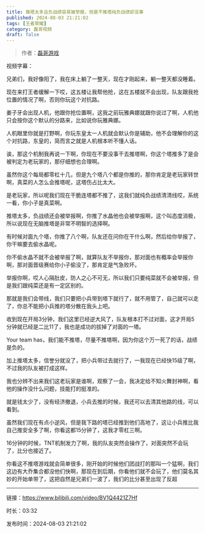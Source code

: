 ```yaml
---
title: 推塔太多且负战绩容易被举报，但是不推塔纯负战绩却没事
published: 2024-08-03 21:21:02
tags: [王者荣耀]
category: 磊哥视频
draft: false
---
```



> 作者：[磊哥游戏](https://space.bilibili.com/268941858?spm_id_from=333.788.upinfo.head.click)

视频字幕：

兄弟们，我好像阳了，我在床上躺了一整天，现在才刚起来，躺一整天都没睡着。

现在来打王者缓解一下哎，这五楼让我帮他抢，这在五楼就不会出现，队友跟我抢位置的情况了啊，否则你玩这个对抗路。

姜子牙会出现人机，他跟你抢位置啊，这我之前玩雅典娜就跟你说过了啊，人机他只会按你这个默认的分路来，比如说你玩雅典娜。

人机眼里你就是打野啊，你玩东皇太一人机就会默认你是辅助，他不会理解你的这个对抗路，东皇的，简而言之就是人机根本听不懂人话。

诶，那这个机制我再说一下啊，你现在不要没事干去推塔啊，你这个塔推多了是会被判定为老玩家的，那仔细想也合理啊。

虽然你这个每局都零杠十几，但是九个塔八个都是你推的，那你肯定是老玩家转世啊，真菜的人怎么会推塔呢，这塔伤占比太大。

是老玩家，所以呢我们现在干脆连塔都不推了，这我们就纯负战绩清清线哎，系统一看，你小子是真菜啊。

推塔太多，负战绩还会被举报啊，你推了水晶他也会被举报啊，这个叫态度消极，所以说现在无脑推塔是非常不明智的选择啊。

有时候对面九个塔，你推了八个啊，队友还在问你在干什么啊，然后给你举报了，你干嘛要去偷水晶呢。

你不偷水晶不就不会被举报了啊，就算队友不举报你，那对面也有概率会举报你啊，那对面晋级赛给你小子偷没了，那肯定是气急败坏。

举报你啊，哎人心隔肚皮，防人之心不可无，所以我们只要纯菜就不会被举报，但是我们跟纯菜还是有一定区别的。

那就是我们会带线，我们只要把小兵带到塔下就行了，就不用管了，自己就可以走了，你总不能把小兵推的塔分散在我头上吧。

收到现在开局3分钟，我们这里已经逆大风了，队友根本打不过对面，这才开局5分钟就已经是二比11了，我也是成功的拔掉了对面的一塔。

Your team has，我们能不推塔，尽量不推塔啊，因为你这个万一死了的话，战绩是负的。

加上推塔太多，信誉分就没了，把小兵带过去就行了，一我现在已经快15级了啊，不过我的队友被打成这样。

我也分辨不出来我们这老玩家是谁啊，观察了一会，我决定给不知火舞封神啊，看他的操作没什么问题，技能打的挺准的。

就是钱太少了，没有经济撤退，小兵去推的时候，我还可以去清其他路的线，可以看到。

虽然我们现在有点小逆风，但是我下路的塔已经推到他们高地了，这让小兵推比我自己推安全多了啊，你看这都15分钟了，这我才零杠三啊。

16分钟的时候，TNT机制发力了啊，我的队友突然会操作了，对面突然不会玩了，比分也接近了。

你看这不推塔游戏就会简单很多，刚开始的时候他们团战打的那叫一个猛啊，我们这边有大乔集合都没他们快啊，那现在到后期，你看他们就不会玩了，他们莫名其妙的开始单带了，这把自然是兄弟们一波了，我们的比分甚至出现了反超

---

链接：https://www.bilibili.com/video/BV1Q4421Z7Hf

时长：03:32

发布时间：2024-08-03 21:21:02
